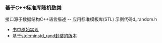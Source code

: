 ### 基于C++标准库随机数类

接口源于数据结构C++语言描述 -- 应用标准模板库(STL) 示例代码d_random.h

- [书中原始实现](benchmark)
- [基于std::minstd_rand封装的版本](recipe-01)
